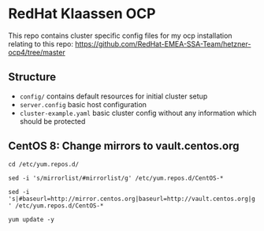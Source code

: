 # RedHat Klaassen OCP

This repo contains cluster specific config files for my ocp installation relating to this repo: https://github.com/RedHat-EMEA-SSA-Team/hetzner-ocp4/tree/master

## Structure

* `config/` contains default resources for initial cluster setup
* `server.config` basic host configuration
* `cluster-example.yaml` basic cluster config without any information which should be protected

## CentOS 8: Change mirrors to vault.centos.org

`cd /etc/yum.repos.d/`

`sed -i 's/mirrorlist/#mirrorlist/g' /etc/yum.repos.d/CentOS-*`

`sed -i 's|#baseurl=http://mirror.centos.org|baseurl=http://vault.centos.org|g' /etc/yum.repos.d/CentOS-*`

`yum update -y`
